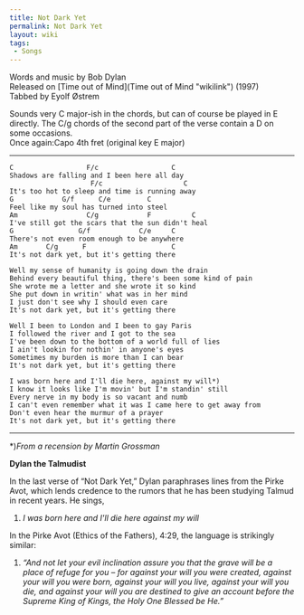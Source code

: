 ```yaml
---
title: Not Dark Yet
permalink: Not Dark Yet
layout: wiki
tags:
 - Songs
---
```


Words and music by Bob Dylan  
Released on [Time out of Mind](Time out of Mind "wikilink") (1997)  
Tabbed by Eyolf Østrem

Sounds very C major-ish in the chords, but can of course be played in E
directly. The C/g chords of the second part of the verse contain a D on
some occasions.  
Once again:Capo 4th fret (original key E major)

* * * * *

    C                  F/c                  C
    Shadows are falling and I been here all day
                        F/c                    C
    It's too hot to sleep and time is running away
    G            G/f      C/e         C
    Feel like my soul has turned into steel
    Am                 C/g            F          C
    I've still got the scars that the sun didn't heal
    G                G/f            C/e     C
    There's not even room enough to be anywhere
    Am       C/g      F                     C
    It's not dark yet, but it's getting there

    Well my sense of humanity is going down the drain
    Behind every beautiful thing, there's been some kind of pain
    She wrote me a letter and she wrote it so kind
    She put down in writin' what was in her mind
    I just don't see why I should even care
    It's not dark yet, but it's getting there

    Well I been to London and I been to gay Paris
    I followed the river and I got to the sea
    I've been down to the bottom of a world full of lies
    I ain't lookin for nothin' in anyone's eyes
    Sometimes my burden is more than I can bear
    It's not dark yet, but it's getting there

    I was born here and I'll die here, against my will*)
    I know it looks like I'm movin' but I'm standin' still
    Every nerve in my body is so vacant and numb
    I can't even remember what it was I came here to get away from
    Don't even hear the murmur of a prayer
    It's not dark yet, but it's getting there

* * * * *

\*)*From a recension by Martin Grossman*

<strong>Dylan the Talmudist </strong>

In the last verse of “Not Dark Yet,” Dylan paraphrases lines from the
Pirke Avot, which lends credence to the rumors that he has been studying
Talmud in recent years. He sings,

1.  *I was born here and I'll die here against my will*

In the Pirke Avot (Ethics of the Fathers), 4:29, the language is
strikingly similar:

1.  *“And not let your evil inclination assure you that the grave will
    be a place of refuge for you – for against your will you were
    created, against your will you were born, against your will you
    live, against your will you die, and against your will you are
    destined to give an account before the Supreme King of Kings, the
    Holy One Blessed be He.”*

